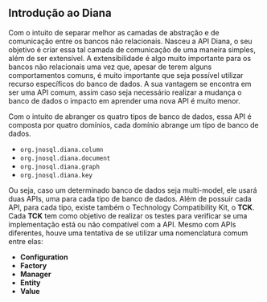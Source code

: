 ## Introdução ao Diana

Com o intuito de separar melhor as camadas de abstração e de comunicação entre os bancos não relacionais. Nasceu a API Diana, o seu objetivo é criar essa tal camada de comunicação de uma maneira simples, além de ser extensível. A extensibilidade é algo muito importante para os bancos não relacionais uma vez que, apesar de terem alguns comportamentos comuns, é muito importante que seja possível utilizar recurso específicos do banco de dados. A sua vantagem se encontra em ser uma API comum, assim caso seja necessário realizar a mudança o banco de dados o impacto em aprender uma nova API é muito menor.

Com o intuito de abranger os quatro tipos de banco de dados, essa API é composta por quatro domínios, cada domínio abrange um tipo de banco de dados.

* `org.jnosql.diana.column`
* `org.jnosql.diana.document`
* `org.jnosql.diana.graph`
* `org.jnosql.diana.key`

Ou seja, caso um determinado banco de dados seja multi-model, ele usará duas APIs, uma para cada tipo de banco de dados. Além de possuir cada API, para cada tipo, existe também o Technology Compatibility Kit, o **TCK**. Cada **TCK** tem como objetivo de realizar os testes para verificar se uma implementação está ou não compatível com a API. Mesmo com APIs diferentes, houve uma tentativa de se utilizar uma nomenclatura comum entre elas:

* **Configuration** 
* **Factory** 
* **Manager** 
* **Entity** 
* **Value** 




